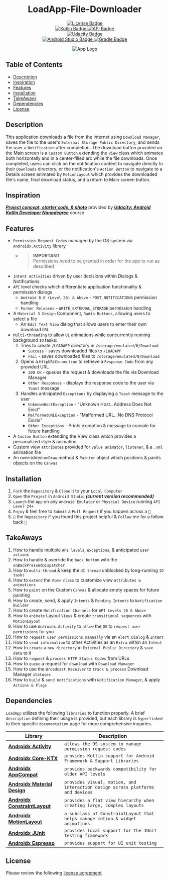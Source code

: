 <h1 align="center"> LoadApp-File-Downloader </h1>

<p align="center">
    <a href="https://bumptech.github.io/glide/dev/open-source-licenses.html">
        <img alt="License Badge" src="https://img.shields.io/badge/License-Open--Source-LightBlue?style=plastic&logo=ReadMe&logoColor=6495ed&color=6495ed">
        </a><br>
    <a href="https://kotlinlang.org/docs/android-overview.html">
        <img alt="Kotlin Badge" src="https://img.shields.io/badge/Kotlin-100%25-LightPurple?style=plastic&logo=Kotlin&color=%238c53c6&link=https%3A%2F%2Fkotlinlang.org%2Fdocs%2Fandroid-overview.html"/>
        </a>
    <a href="https://developer.android.com/tools/releases/platforms">
        <img alt="API Badge" src="https://img.shields.io/badge/API-24_–_33-LightGreen?style=plastic&logo=Android&color=%2374d77c"/>
        </a><br>
    <a href="https://www.udacity.com/course/android-kotlin-developer-nanodegree--nd940">
        <img alt="Udacity Badge" src="https://img.shields.io/badge/Udacity-Android_Kotlin_Developer_Nanodegree-MediumPurple?style=plastic&logo=Udacity&logoColor=%236533cb&label=Udacity&color=%236533cb"/>
        </a><br>
    <a href="https://developer.android.com/studio/releases">
        <img alt="Android Studio Badge" src="https://img.shields.io/badge/Android_Studio_Giraffe-2022.3.1-Yellow?style=plastic&logo=Android%20Studio&color=%23ffff00"/>
        </a>
    <a href="https://gradle.org/releases/">
        <img alt="Gradle Badge" src="https://img.shields.io/badge/Gradle-7.5-Aqua?style=plastic&logo=Gradle&logoColor=%234DC9C0&color=%234DC9C0">
        </a>
</p>

<p align="center">
    <img src="https://github.com/SVENTRIPIKAL/LoadApp-File-Downloader/assets/90730468/153a0273-031a-4611-b5db-d93351f4a9a3" alt="App Logo"/>
</p>

## Table of Contents
- [Description](#description)
- [Inspiration](#inspiration)
- [Features](#features)
- [Installation](#installation)
- [TakeAways](#takeaways)
- [Dependencies](#dependencies)
- [License](#license)

## Description
This application downloads a file from the internet using `Download Manager`, saves the file to the user's `External Storage Public Directory`, and sends the user a `Notification` after completion. The download button provided on the Main screen is a `Custom Button` extending the `View` class which animates both horizontally and in a center-filled arc while the file downloads. Once completed, users can click on the notification content to navigate directly to their `Downloads` directory, or the notification's `Action Button` to navigate to a Details screen animated by `MotionLayout` which provides the downloaded file's name, final download status, and a return to Main screen button.

## Inspiration
[***Project concept, starter code, & photo***](https://github.com/udacity/nd940-c3-advanced-android-programming-project-starter) provided by [***Udacity: Android Kotlin Developer Nanodegree***](https://www.udacity.com/course/android-kotlin-developer-nanodegree--nd940) course

## Features
- `Permission Request Codes` managed by the OS system via `Androidx.Activity` library
    - > **IMPORTANT**  
      > Permissions need to be granted in order for the app to run as described
- `Intent Activities` driven by user decisions within Dialogs & Notifications
- `API` level checks which differentiate application functionality & permission dialogs
    - `Android 8.0 (Level 26) & Above` - `POST_NOTIFICATIONS` permission handling
    - `Former Releases` - `WRITE_EXTERNAL_STORAGE` permission handling
- A `Material 3 Design` Component, `Radio Buttons`, allowing users to select a file
    - An `Edit Text View` dialog that allows users to enter their own download `URL` 
- `Multi-threading` to allow `UI` animations while concurrently running background `IO` tasks:
    1. Tries to create `/LOADAPP` directory in `/storage/emulated/0/Download`
        - `Success` - saves downloaded files to `/LOADAPP`
        - `Fail` - saves downloaded files to `/storage/emulated/0/Download`
    2. Opens a `HttpURLConnection` to retrieve a `Response Code` from any provided URL
        - `200 OK` - queues the request & downloads the file via Download Manager
        - `Other Responses` - displays the response code to the user via `Toast` message
    3. Handles anticipated `Exceptions` by displaying a `Toast` message to the user
        - `UnknownHostException` - "Unknown Host...Address Does Not Exist"
        - `MalformedURLException` - "Malformed URL...No DNS Protocol Exists"
        - `Other Exceptions` - Prints exception & message to console for future handling
- A `Custom Button` extending the View class which provides a personalized style & animation
- Custom view `attributes` provided for `value animator`, `listener`, & a `.xml` animation file
- An overridden `onDraw` method & `Painter` object which positions & paints objects on the `Canvas`

## Installation
1. `Fork` the `Repository` & `Clone` it to your `Local Computer`
2. `Open` the `Project` in `Android Studio` ***(current version recommended)***
3. `Launch` the `App` on any `Android Emulator` or `Physcial Device` running `API Level 24+`
4. `Enjoy` & feel free to `Submit` a `Pull Request` if you happen across a `🐛`
5. `🌟` the `Repository` if you found this project helpful & `Follow` me for a follow back `🤝`

## TakeAways
1. How to handle multiple `API levels`, `exceptions`, & anticipated `user actions`
2. How to handle & override the `back button` with the `onBackPressedDispatcher`
3. How to `multi-thread` & keep the `UI thread` unblocked by long-running `IO tasks`
4. How to `extend` the `View class` to customize view `attributes & animations`
5. How to `paint` on the Custom `Canvas` & allocate empty spaces for future painting
6. How to create, send, & apply `Intents` & `Pending Intents` to `Notification Builder`
7. How to create `Notification Channels` for `API Levels 26 & Above`
8. How to `animate` Layout `Views` & create `transitional sequences` with `MotionLayout`
9. How to use `Androidx.Activity` to `allow` the `OS` to `request user permissions` for you
10. How to `request user permissions manually` via an `Alert Dialog` & `Intent`
11. How to `send information` to other Activities as an `Extra` within an `Intent`
12. How to `create` a `new directory` in `External Public Directory` & `save data` to it
13. How to `request` & `process HTTP Status Codes` from URLs
14. How to `queue` a request for `download` with `Download Manager`
15. How to use the `Broadcast Receiver` to `track & process` Download Manager `statuses`
16. How to `build` & `send notifications` with `Notification Manager`, & apply `Actions & Flags`

## Dependencies
`LoadApp` utilizes the following `libraries` to function properly. A brief `description` defining their usage is provided, but each library is `hyperlinked` to their specific `documentation` page for more comprehensive inquiries.

| **Library**                                                                                              | **Description**                                                                |
|----------------------------------------------------------------------------------------------------------|--------------------------------------------------------------------------------|
| [**Androidx Activity**](https://developer.android.com/jetpack/androidx/releases/activity)                | `allows the OS system to manage permission request codes`                      |
| [**Androidx Core-KTX**](https://developer.android.com/kotlin/ktx#core)                                   | `provides Kotlin support for Android Framework & Support Libraries`            |
| [**Androidx AppCompat**](https://developer.android.com/jetpack/androidx/releases/appcompat)              | `provides backwards compatibility for older API levels`                        |
| [**Androidx Material Design**](https://developer.android.com/develop/ui/views/theming/look-and-feel)     | `provides visual, motion, and interaction design across platforms and devices` |
| [**Androidx ConstraintLayout**](https://developer.android.com/develop/ui/views/layout/constraint-layout) | `provides a flat view hierarchy when creating large, complex layouts`          |
| [**Androidx MotionLayout**](https://developer.android.com/develop/ui/views/animations/motionlayout)      | `a subclass of ConstraintLayout that helps manage motion & widget animations`  |
| [**Androidx JUnit**](https://developer.android.com/training/testing/local-tests)                         | `provides local support for the JUnit testing framework`                       |
| [**Androidx Espresso**](https://developer.android.com/training/testing/local-tests)                      | `provides support for UI unit testing`                                         |

## License
Please review the following [license agreement](https://bumptech.github.io/glide/dev/open-source-licenses.html)
